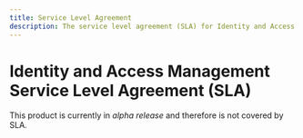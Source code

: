 ```yaml
---
title: Service Level Agreement
description: The service level agreement (SLA) for Identity and Access Management.
---
```


# Identity and Access Management Service Level Agreement (SLA)

This product is currently in _alpha release_ and therefore is not covered by SLA.
